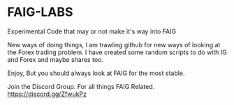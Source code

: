 # FAIG-LABS
Experimental Code that may or not make it's way into FAIG

New ways of doing things, I am trawling github for new ways of looking at the Forex trading problem. 
I have created some random scripts to do with IG and Forex and maybe shares too. 

Enjoy, But you should always look at FAIG for the most stable. 

Join the Discord Group. For all things FAIG Related. https://discord.gg/ZfwukPz


